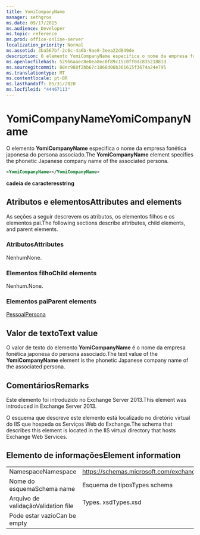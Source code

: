 ```yaml
---
title: YomiCompanyName
manager: sethgros
ms.date: 09/17/2015
ms.audience: Developer
ms.topic: reference
ms.prod: office-online-server
localization_priority: Normal
ms.assetid: 3ba567bf-2c6c-4a6b-9ae8-3eea22d849de
description: O elemento YomiCompanyName especifica o nome da empresa fonética japonesa do persona associado.
ms.openlocfilehash: 52966aaec8e0ea0ec0f89c15c0ff0dc83521881d
ms.sourcegitcommit: 88ec988f2bb67c1866d06b361615f3674a24e795
ms.translationtype: MT
ms.contentlocale: pt-BR
ms.lasthandoff: 05/31/2020
ms.locfileid: "44467113"
---
```

# <a name="yomicompanyname"></a><span data-ttu-id="edd05-103">YomiCompanyName</span><span class="sxs-lookup"><span data-stu-id="edd05-103">YomiCompanyName</span></span>

<span data-ttu-id="edd05-104">O elemento **YomiCompanyName** especifica o nome da empresa fonética japonesa do persona associado.</span><span class="sxs-lookup"><span data-stu-id="edd05-104">The **YomiCompanyName** element specifies the phonetic Japanese company name of the associated persona.</span></span> 
  
```XML
<YomiCompanyName></YomiCompanyName>
```

 <span data-ttu-id="edd05-105">**cadeia de caracteres**</span><span class="sxs-lookup"><span data-stu-id="edd05-105">**string**</span></span>
## <a name="attributes-and-elements"></a><span data-ttu-id="edd05-106">Atributos e elementos</span><span class="sxs-lookup"><span data-stu-id="edd05-106">Attributes and elements</span></span>

<span data-ttu-id="edd05-107">As seções a seguir descrevem os atributos, os elementos filhos e os elementos pai.</span><span class="sxs-lookup"><span data-stu-id="edd05-107">The following sections describe attributes, child elements, and parent elements.</span></span>
  
### <a name="attributes"></a><span data-ttu-id="edd05-108">Atributos</span><span class="sxs-lookup"><span data-stu-id="edd05-108">Attributes</span></span>

<span data-ttu-id="edd05-109">Nenhum</span><span class="sxs-lookup"><span data-stu-id="edd05-109">None.</span></span>
  
### <a name="child-elements"></a><span data-ttu-id="edd05-110">Elementos filho</span><span class="sxs-lookup"><span data-stu-id="edd05-110">Child elements</span></span>

<span data-ttu-id="edd05-111">Nenhum.</span><span class="sxs-lookup"><span data-stu-id="edd05-111">None.</span></span>
  
### <a name="parent-elements"></a><span data-ttu-id="edd05-112">Elementos pai</span><span class="sxs-lookup"><span data-stu-id="edd05-112">Parent elements</span></span>

[<span data-ttu-id="edd05-113">Pessoal</span><span class="sxs-lookup"><span data-stu-id="edd05-113">Persona</span></span>](persona.md)
  
## <a name="text-value"></a><span data-ttu-id="edd05-114">Valor de texto</span><span class="sxs-lookup"><span data-stu-id="edd05-114">Text value</span></span>

<span data-ttu-id="edd05-115">O valor de texto do elemento **YomiCompanyName** é o nome da empresa fonética japonesa do persona associado.</span><span class="sxs-lookup"><span data-stu-id="edd05-115">The text value of the **YomiCompanyName** element is the phonetic Japanese company name of the associated persona.</span></span> 
  
## <a name="remarks"></a><span data-ttu-id="edd05-116">Comentários</span><span class="sxs-lookup"><span data-stu-id="edd05-116">Remarks</span></span>

<span data-ttu-id="edd05-117">Este elemento foi introduzido no Exchange Server 2013.</span><span class="sxs-lookup"><span data-stu-id="edd05-117">This element was introduced in Exchange Server 2013.</span></span>
  
<span data-ttu-id="edd05-118">O esquema que descreve este elemento está localizado no diretório virtual do IIS que hospeda os Serviços Web do Exchange.</span><span class="sxs-lookup"><span data-stu-id="edd05-118">The schema that describes this element is located in the IIS virtual directory that hosts Exchange Web Services.</span></span>
  
## <a name="element-information"></a><span data-ttu-id="edd05-119">Elemento de informações</span><span class="sxs-lookup"><span data-stu-id="edd05-119">Element information</span></span>

|||
|:-----|:-----|
|<span data-ttu-id="edd05-120">Namespace</span><span class="sxs-lookup"><span data-stu-id="edd05-120">Namespace</span></span>  <br/> |https://schemas.microsoft.com/exchange/services/2006/types  <br/> |
|<span data-ttu-id="edd05-121">Nome do esquema</span><span class="sxs-lookup"><span data-stu-id="edd05-121">Schema name</span></span>  <br/> |<span data-ttu-id="edd05-122">Esquema de tipos</span><span class="sxs-lookup"><span data-stu-id="edd05-122">Types schema</span></span>  <br/> |
|<span data-ttu-id="edd05-123">Arquivo de validação</span><span class="sxs-lookup"><span data-stu-id="edd05-123">Validation file</span></span>  <br/> |<span data-ttu-id="edd05-124">Types. xsd</span><span class="sxs-lookup"><span data-stu-id="edd05-124">Types.xsd</span></span>  <br/> |
|<span data-ttu-id="edd05-125">Pode estar vazio</span><span class="sxs-lookup"><span data-stu-id="edd05-125">Can be empty</span></span>  <br/> ||
   


